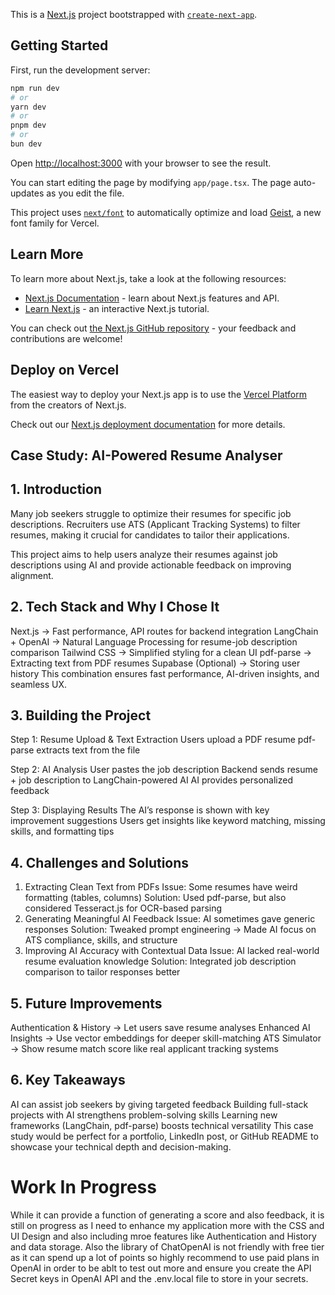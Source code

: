This is a [Next.js](https://nextjs.org) project bootstrapped with [`create-next-app`](https://nextjs.org/docs/app/api-reference/cli/create-next-app).

## Getting Started

First, run the development server:

```bash
npm run dev
# or
yarn dev
# or
pnpm dev
# or
bun dev
```

Open [http://localhost:3000](http://localhost:3000) with your browser to see the result.

You can start editing the page by modifying `app/page.tsx`. The page auto-updates as you edit the file.

This project uses [`next/font`](https://nextjs.org/docs/app/building-your-application/optimizing/fonts) to automatically optimize and load [Geist](https://vercel.com/font), a new font family for Vercel.

## Learn More

To learn more about Next.js, take a look at the following resources:

- [Next.js Documentation](https://nextjs.org/docs) - learn about Next.js features and API.
- [Learn Next.js](https://nextjs.org/learn) - an interactive Next.js tutorial.

You can check out [the Next.js GitHub repository](https://github.com/vercel/next.js) - your feedback and contributions are welcome!

## Deploy on Vercel

The easiest way to deploy your Next.js app is to use the [Vercel Platform](https://vercel.com/new?utm_medium=default-template&filter=next.js&utm_source=create-next-app&utm_campaign=create-next-app-readme) from the creators of Next.js.

Check out our [Next.js deployment documentation](https://nextjs.org/docs/app/building-your-application/deploying) for more details.

## Case Study: AI-Powered Resume Analyser

## 1. Introduction
Many job seekers struggle to optimize their resumes for specific job descriptions. Recruiters use ATS (Applicant Tracking Systems) to filter resumes, making it crucial for candidates to tailor their applications.

This project aims to help users analyze their resumes against job descriptions using AI and provide actionable feedback on improving alignment.

## 2. Tech Stack and Why I Chose It
Next.js → Fast performance, API routes for backend integration
LangChain + OpenAI → Natural Language Processing for resume-job description comparison
Tailwind CSS → Simplified styling for a clean UI
pdf-parse → Extracting text from PDF resumes
Supabase (Optional) → Storing user history
This combination ensures fast performance, AI-driven insights, and seamless UX.

## 3. Building the Project
Step 1: Resume Upload & Text Extraction
Users upload a PDF resume
pdf-parse extracts text from the file

Step 2: AI Analysis
User pastes the job description
Backend sends resume + job description to LangChain-powered AI
AI provides personalized feedback

Step 3: Displaying Results
The AI’s response is shown with key improvement suggestions
Users get insights like keyword matching, missing skills, and formatting tips

## 4. Challenges and Solutions
1. Extracting Clean Text from PDFs
Issue: Some resumes have weird formatting (tables, columns)
Solution: Used pdf-parse, but also considered Tesseract.js for OCR-based parsing
2. Generating Meaningful AI Feedback
Issue: AI sometimes gave generic responses
Solution: Tweaked prompt engineering → Made AI focus on ATS compliance, skills, and structure
3. Improving AI Accuracy with Contextual Data
Issue: AI lacked real-world resume evaluation knowledge
Solution: Integrated job description comparison to tailor responses better

## 5. Future Improvements
Authentication & History → Let users save resume analyses
Enhanced AI Insights → Use vector embeddings for deeper skill-matching
ATS Simulator → Show resume match score like real applicant tracking systems

## 6. Key Takeaways
AI can assist job seekers by giving targeted feedback
Building full-stack projects with AI strengthens problem-solving skills
Learning new frameworks (LangChain, pdf-parse) boosts technical versatility
This case study would be perfect for a portfolio, LinkedIn post, or GitHub README to showcase your technical depth and decision-making.

# Work In Progress
While it can provide a function of generating a score and also feedback, it is still on progress as I need to enhance my application more with the CSS and UI Design and also including mroe features like Authentication and History and data storage. Also the library of ChatOpenAI is not friendly with free tier as it can spend up a lot of points so highly recommend to use paid plans in OpenAI in order to be ablt to test out more and ensure you create the API Secret keys in OpenAI API and the .env.local file to store in your secrets.

